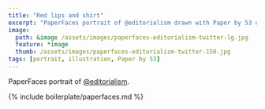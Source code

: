 ```yaml
---
title: "Red lips and shirt"
excerpt: "PaperFaces portrait of @editorialism drawn with Paper by 53 on an iPad."
image: 
  path: &image /assets/images/paperfaces-editorialism-twitter-lg.jpg 
  feature: *image
  thumb: /assets/images/paperfaces-editorialism-twitter-150.jpg
tags: [portrait, illustration, Paper by 53]
---
```


PaperFaces portrait of [@editorialism](http://twitter.com/editorialism).

{% include boilerplate/paperfaces.md %}